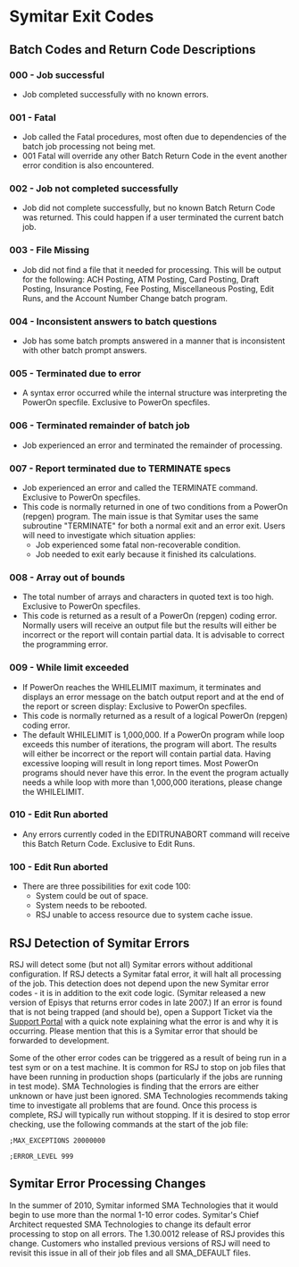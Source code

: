 # Symitar Exit Codes

## Batch Codes and Return Code Descriptions

### 000 - Job successful
* Job completed successfully with no known errors.

### 001 - Fatal

* Job called the Fatal procedures, most often due to dependencies of the batch job processing not being met. 
* 001 Fatal will override any other Batch Return Code in the event another error condition is also encountered.

### 002 - Job not completed successfully

* Job did not complete successfully, but no known Batch Return Code was returned. This could happen if a user terminated the current batch job.

### 003 - File Missing

* Job did not find a file that it needed for processing. This will be output for the following: ACH Posting, ATM Posting, Card Posting, Draft Posting, Insurance Posting, Fee Posting, Miscellaneous Posting, Edit Runs, and the Account Number Change batch program.

### 004 - Inconsistent answers to batch questions

* Job has some batch prompts answered in a manner that is inconsistent with other batch prompt answers.

### 005 - Terminated due to error

* A syntax error occurred while the internal structure was interpreting the PowerOn specfile. Exclusive to PowerOn specfiles.

### 006 - Terminated remainder of batch job

* Job experienced an error and terminated the remainder of processing.

### 007 - Report terminated due to TERMINATE specs

* Job experienced an error and called the TERMINATE command. Exclusive to PowerOn specfiles.
* This code is normally returned in one of two conditions from a PowerOn (repgen) program. The main issue is that Symitar uses the same subroutine "TERMINATE" for both a normal exit and an error exit. Users will need to investigate which situation applies:
  * Job experienced some fatal non-recoverable condition.
  * Job needed to exit early because it finished its calculations.

### 008 - Array out of bounds

* The total number of arrays and characters in quoted text is too high. Exclusive to PowerOn specfiles.
* This code is returned as a result of a PowerOn (repgen) coding error. Normally users will receive an output file but the results will either be incorrect or the report will contain partial data. It is advisable to correct the programming error.

### 009 - While limit exceeded

* If PowerOn reaches the WHILELIMIT maximum, it terminates and displays an error message on the batch output report and at the end of the report or screen display: Exclusive to PowerOn specfiles.
* This code is normally returned as a result of a logical PowerOn (repgen) coding error.
* The default WHILELIMIT is 1,000,000. If a PowerOn program while loop exceeds this number of iterations, the program will abort. The results will either be incorrect or the report will contain partial data. Having excessive looping will result in long report times. Most PowerOn programs should never have this error. In the event the program actually needs a while loop with more than 1,000,000 iterations, please change the WHILELIMIT.

### 010 - Edit Run aborted

* Any errors currently coded in the EDITRUNABORT command will receive this Batch Return Code. Exclusive to Edit Runs.

### 100 - Edit Run aborted

* There are three possibilities for exit code 100:
  * System could be out of space.
  * System needs to be rebooted.
  * RSJ unable to access resource due to system cache issue.


## RSJ Detection of Symitar Errors

RSJ will detect some (but not all) Symitar errors without additional configuration. If RSJ detects a Symitar fatal error, it will halt all processing of the job. This detection does not depend upon the new Symitar error codes - it is in addition to the exit code logic. (Symitar released a new version of Episys that returns error codes in late 2007.) If an error is found that is not being trapped (and should be), open a Support Ticket via the [Support Portal](https://smatech2.my.site.com/SMASupportPortal/s/) with a quick note explaining what the error is and why it is occurring. Please mention that this is a Symitar error that should be forwarded to development.

Some of the other error codes can be triggered as a result of being run in a test sym or on a test machine. It is common for RSJ to stop on job files that have been running in production shops (particularly if the jobs are running in test mode). SMA Technologies is finding that the errors are either unknown or have just been ignored. SMA Technologies recommends taking time to investigate all problems that are found. Once this process is complete, RSJ will typically run without stopping. If it is desired to stop error checking, use the following commands at the start of the job file:

```;MAX_EXCEPTIONS 20000000```

```;ERROR_LEVEL 999```

## Symitar Error Processing Changes

In the summer of 2010, Symitar informed SMA Technologies that it would begin to use more than the normal 1-10 error codes. Symitar's Chief Architect requested SMA Technologies to change its default error processing to stop on all errors. The 1.30.0012 release of RSJ provides this change. Customers who installed previous versions of RSJ will need to revisit this issue in all of their job files and all SMA_DEFAULT files.

